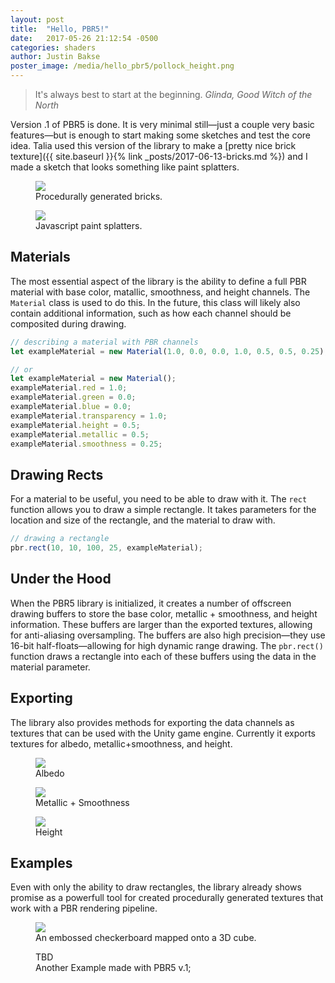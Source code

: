 ```yaml
---
layout: post
title:  "Hello, PBR5!"
date:   2017-05-26 21:12:54 -0500
categories: shaders
author: Justin Bakse
poster_image: /media/hello_pbr5/pollock_height.png
---
```



> It's always best to start at the beginning.
> <cite>Glinda, Good Witch of the North</cite>


Version .1 of PBR5 is done. It is very minimal still—just a couple very basic features—but is enough to start making some sketches and test the core idea. Talia used this version of the library to make a [pretty nice brick texture]({{ site.baseurl }}{% link _posts/2017-06-13-bricks.md %}) and I made a sketch that looks something like paint splatters.


<div class="figures">
    <figure>
        <div class="sixteen-nine">
            <img src="{{site.baseurl}}/media/bricks/bricks_complex.png">
        </div>
        <figcaption>
        Procedurally generated bricks.
        </figcaption>
    </figure>
    <figure>
        <img src="{{site.baseurl}}/media/hello_pbr5/pollock_pbr.png">
        <figcaption>
        Javascript paint splatters.
        </figcaption>
    </figure>
</div>

## Materials
The most essential aspect of the library is the ability to define a full PBR material with base color, matallic, smoothness, and height channels. The `Material` class is used to do this. In the future, this class will likely also contain additional information, such as how each channel should be composited during drawing.

```javascript
// describing a material with PBR channels
let exampleMaterial = new Material(1.0, 0.0, 0.0, 1.0, 0.5, 0.5, 0.25);

// or
let exampleMaterial = new Material();
exampleMaterial.red = 1.0;
exampleMaterial.green = 0.0;
exampleMaterial.blue = 0.0;
exampleMaterial.transparency = 1.0;
exampleMaterial.height = 0.5;
exampleMaterial.metallic = 0.5;
exampleMaterial.smoothness = 0.25;
```

## Drawing Rects
For a material to be useful, you need to be able to draw with it. The `rect` function allows you to draw a simple rectangle. It takes parameters for the location and size of the rectangle, and the material to draw with.

```javascript
// drawing a rectangle
pbr.rect(10, 10, 100, 25, exampleMaterial);
```

## Under the Hood
When the PBR5 library is initialized, it creates a number of offscreen drawing buffers to store the base color, metallic + smoothness, and height information. These buffers are larger than the exported textures, allowing for anti-aliasing oversampling. The buffers are also high precision—they use 16-bit half-floats—allowing for high dynamic range drawing. The `pbr.rect()` function draws a rectangle into each of these buffers using the data in the material parameter. 

## Exporting
The library also provides methods for exporting the data channels as textures that can be used with the Unity game engine. Currently it exports textures for albedo, metallic+smoothness, and height. 


<div class="figures">
    <figure>
        <img src="{{site.baseurl}}/media/hello_pbr5/pollock_albedo.png">
        <figcaption>
        Albedo
        </figcaption>
    </figure>
    <figure>
        <img src="{{site.baseurl}}/media/hello_pbr5/pollock_metallic.png">
        <figcaption>
        Metallic + Smoothness
        </figcaption>
    </figure>
    <figure>
        <img src="{{site.baseurl}}/media/hello_pbr5/pollock_height.png">
        <figcaption>
        Height
        </figcaption>
    </figure>
</div>


## Examples
Even with only the ability to draw rectangles, the library already shows promise as a powerfull tool for created procedurally generated textures that work with a PBR rendering pipeline. 



<div class="figures">
    <figure>
        <img src="{{site.baseurl}}/media/hello_pbr5/checker_pbr.png">
        <figcaption>
        An embossed checkerboard mapped onto a 3D cube.
        </figcaption>
    </figure>
    <figure>
        <div class="sixteen-nine">
            TBD
        </div>
        <figcaption>
        Another Example made with PBR5 v.1;
        </figcaption>
    </figure>
</div>

